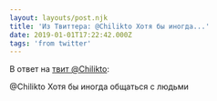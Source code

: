 ```yaml
---
layout: layouts/post.njk
title: 'Из Твиттера: @Chilikto Хотя бы иногда...'
date: 2019-01-01T17:22:42.000Z
tags: 'from twitter'
---
```

В ответ на [твит @Chilikto](https://twitter.com/_/status/1080071203686109187):

@Chilikto Хотя бы иногда общаться с людьми
